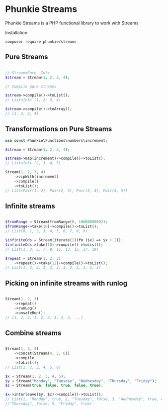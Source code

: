 # Phunkie Streams #

Phunkie Streams is a PHP functional library to work with Streams

Installation

```
composer require phunkie/streams
```


## Pure Streams

```php

// Stream<Pure, Int>
$stream = Stream(1, 2, 3, 4);

// Compile pure streams

$stream->compile()->toList();
// List<Int> (1, 2, 3, 4)

$stream->compile()->toArray();
// [1, 2, 3, 4]
```

## Transformations on Pure Streams

```php
use const Phunkie\Functions\numbers\increment;

$stream = Stream(1, 2, 3, 4);

$stream->map(increment)->compile()->toList();
// List<Int> (2, 3, 4, 5)

Stream(1, 2, 3, 4)
    ->zipWith(increment)
    ->compile()
    ->toList();
// List(Pair(1, 2), Pair(2, 3), Pair(3, 4), Pair(4, 5))

```

## Infinite streams

```php

$fromRange = Stream(fromRange(0, 1000000000));
$fromRange->take(10)->compile()->toList();
// List(0, 1, 2, 3, 4, 5, 6, 7, 8, 9) 

$infiniteOds = Stream(iterate(1)(fn ($x) => $x + 2));
$infiniteOds->take(10)->compile()->toList();
// List(1, 3, 5, 7, 9, 11, 13, 15, 17, 19)

$repeat = Stream(1, 2, 3)
    ->repeat()->take(12)->compile()->toList();
// List(1, 2, 3, 1, 2, 3, 1, 2, 3, 1, 2, 3)

```

## Picking on infinite streams with runlog

```php

Stream(1, 2, 3)
    ->repeat()
    ->runLog()
    ->unsafeRun();
// [1, 2, 3, 1, 2, 3, 1, 2, 3, ...] 

````

## Combine streams

```php

Stream(1, 2, 3)
    ->concat(Stream(4, 5, 6))
    ->compile
    ->toList();
// List(1, 2, 3, 4, 5, 6)

$x = Stream(1, 2, 3, 4, 5);
$y = Stream("Monday", "Tuesday", "Wednesday", "Thursday", "Friday");
$z = Stream(true, false, true, false, true);

$x->interleave($y, $z)->compile()->toList();
// List(1, "Monday", true, 2, "Tuesday", false, 3, "Wednesday", true, 4,
//"Thursday", false, 5, "Friday", true)

```
